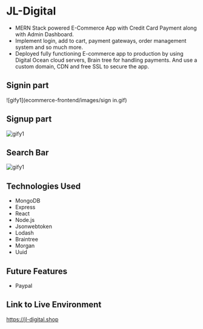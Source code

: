 # JL-Digital

* MERN Stack powered E-Commerce App with Credit Card Payment along with Admin Dashboard.
* Implement login, add to cart, payment gateways, order management system and so much more.
* Deployed fully functioning E-commerce app to production by using Digital Ocean cloud servers, Brain tree for handling payments. And use a custom domain, CDN and free SSL to secure the app.

## Signin part
![gify1](ecommerce-frontend/images/sign in.gif)

## Signup part
![gify1](screenShot/m-clickgame.png)

## Search Bar
![gify1](screenShot/m-clickgame.png)



## Technologies Used

* MongoDB
* Express
* React
* Node.js
* Jsonwebtoken
* Lodash
* Braintree
* Morgan
* Uuid

## Future Features

* Paypal 

## Link to Live Environment

https://jl-digital.shop


